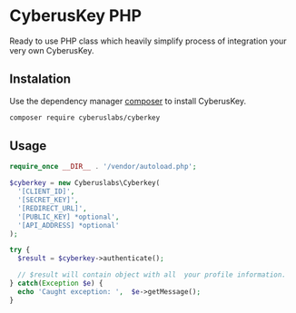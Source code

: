 # CyberusKey PHP

Ready to use PHP class which heavily simplify process of integration your very own CyberusKey.

## Instalation 

Use the dependency manager [composer](https://getcomposer.org/) to install CyberusKey.

```bash
composer require cyberuslabs/cyberkey
```

## Usage

```php
require_once __DIR__ . '/vendor/autoload.php';

$cyberkey = new Cyberuslabs\Cyberkey(
  '[CLIENT_ID]',
  '[SECRET_KEY]',
  '[REDIRECT_URL]',
  '[PUBLIC_KEY] *optional',
  '[API_ADDRESS] *optional'
);

try {
  $result = $cyberkey->authenticate();

  // $result will contain object with all  your profile information.
} catch(Exception $e) {
  echo 'Caught exception: ',  $e->getMessage(); 
}
```